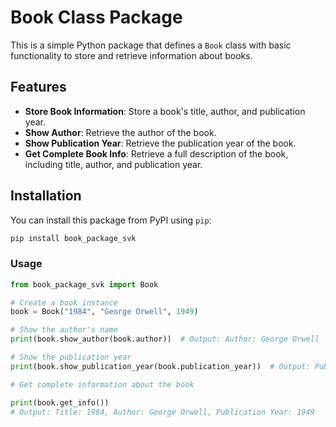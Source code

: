 # Book Class Package

This is a simple Python package that defines a `Book` class with basic functionality to store and retrieve information about books.

## Features

- **Store Book Information**: Store a book's title, author, and publication year.
- **Show Author**: Retrieve the author of the book.
- **Show Publication Year**: Retrieve the publication year of the book.
- **Get Complete Book Info**: Retrieve a full description of the book, including title, author, and publication year.

## Installation

You can install this package from PyPI using `pip`:

```bash
pip install book_package_svk
```

### Usage
 ```python
from book_package_svk import Book

# Create a book instance
book = Book("1984", "George Orwell", 1949)

# Show the author's name
print(book.show_author(book.author))  # Output: Author: George Orwell

# Show the publication year
print(book.show_publication_year(book.publication_year))  # Output: Publication Year: 1949

# Get complete information about the book

print(book.get_info())  
# Output: Title: 1984, Author: George Orwell, Publication Year: 1949

 ```




